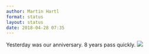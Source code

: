 ```yaml
---
author: Martin Hartl
format: status
layout: status
date: 2018-04-28 07:35
---
```

Yesterday was our anniversary. 8 years pass quickly.
![](http://share.hartl.co/jpg_2018-04-28_05-33-09_1.jpg)